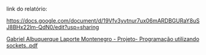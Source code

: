 link do relatório:

https://docs.google.com/document/d/19Vfv3yvtnur7ux06mARDBGURaY8uSJ8BHx22lm-QdN0/edit?usp=sharing



[Gabriel Albuquerque Laporte Montenegro - Projeto-  Programação utilizando sockets..pdf](https://github.com/BrenoRev/Projeto-InfraCom/files/14347593/Gabriel.Albuquerque.Laporte.Montenegro.-.Projeto-.Programacao.utilizando.sockets.pdf)
